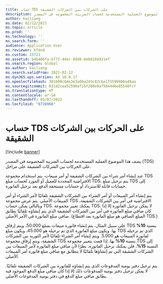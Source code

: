 ```yaml
---
title: حساب TDS على الحركات بين الشركات الشقيقة
description: يصف هذا الموضوع العملية المستخدمة لحساب الضريبة المخصومة في المصدر (TDS) على الحركات بين الشركات الشقيقة على مراحل.
author: kailiang
ms.date: 02/12/2021
ms.topic: article
ms.prod: ''
ms.technology: ''
ms.search.form: ''
audience: Application User
ms.reviewer: kfend
ms.custom: 15721
ms.assetid: b4b406fa-b772-44ec-8dd8-8eb818a921ef
ms.search.region: Global
ms.author: kailiang
ms.search.validFrom: 2021-02-12
ms.dyn365.ops.version: AX 10.0.17
ms.openlocfilehash: 381b00c64e3e3a09a245c82cbe1f1599986a49aa
ms.sourcegitcommit: 631d2cea52590af15f208e9af584446e85540fcf
ms.translationtype: HT
ms.contentlocale: ar-SA
ms.lasthandoff: 05/07/2022
ms.locfileid: "8726966"
---
```

# <a name="tds-calculation-on-intercompany-transactions"></a>حساب TDS على الحركات بين الشركات الشقيقة

[!include [banner](../includes/banner.md)]

يصف هذا الموضوع العملية المستخدمة لحساب الضريبة المخصومة في المصدر (TDS) على الحركات بين الشركات الشقيقة على مراحل.

عند إنشاء أمر شراء بين الشركات الشقيقة أو أمر مبيعات، يتم استخدام مجموعة TDS الافتراضية المحددة للعميل أو المورد لحساب مبلغ TDS. يتم ترحيل مبلغ TDS إلى حسابات قابلة للاسترداد أو حسابات مستحقة الدفع بعد ترحيل الفاتورة.

يتم إنشاء أمر المبيعات أو أمر الشراء بين الشركات الشقيقة تلقائيًا لأمر الشراء أو أمر المبيعات الأصلي. يتم عرض مجموعة TDS الافتراضية في أمر بين الشركات الشقيقة، وبالتالي يمكن حساب TDS. يمكنك تغيير مجموعة TDS. لا يمكن ترحيل الفاتورة إلا إذا كان صافي مبلغ الفاتورة في أمر بين الشركات الشقيقة الذي يتم إنشاؤه تلقائيًا يطابق صافي مبلغ الفاتورة في الأمر الأصلي. (المبلغ الصافي هو مبلغ الفاتورة بعد اقتطاع TDS.)

على سبيل المثال، يتم إنشاء فاتورة مبيعات بمبلغ 50.000، ويتم إرفاق TDS بنسبة **10%** بها. ويكون مبلغ الفاتورة الذي تم ترحيله هو 45.000، ويكون مبلغ TDS الذي تم ترحيله لفاتورة المبيعات هو 5.000. ويتم إنشاء أمر الشراء تلقائيًا لأمر التوريد بين الشركات الشقيقة، ويتم إرفاق مجموعة TDS بنسبة  **10%** بها. إذا قمت بتغيير مجموعة TDS إلى النسبة **15%**، فلن يمكنك ترحيل الفاتورة، نظرًا لأن صافي مبلغ الفاتورة لأمر المبيعات بين الشركات الشقيقة التي تم إنشاؤها تلقائيًا لا يتطابق مع صافي مبلغ فاتورة أمر المبيعات الأصلي.

يتم ترحيل دفتر يومية المدفوعات الذي يتم إنشاؤه للفاتورة بين الشركات الشقيقة تلقائيًا. لا يمكن ترحيل دفتر يومية المدفوعات ذلك إلا إذا كان صافي مبلغ الدفع الموجود فيه يطابق صافي مبلغ الدفع في دفتر يومية المدفوعات الأصلي.
